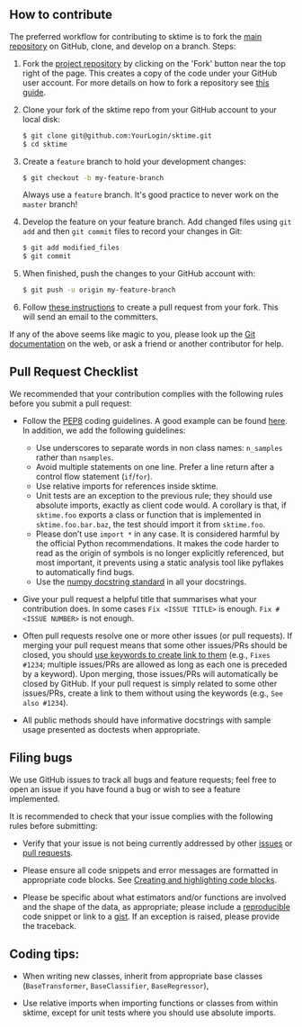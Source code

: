 How to contribute
-----------------

The preferred workflow for contributing to sktime is to fork the
[main repository](https://github.com/kiraly-group/sktime) on
GitHub, clone, and develop on a branch. Steps:

1. Fork the [project repository](https://github.com/kiraly-group/sktime)
   by clicking on the 'Fork' button near the top right of the page. This creates
   a copy of the code under your GitHub user account. For more details on
   how to fork a repository see [this guide](https://help.github.com/articles/fork-a-repo/).

2. Clone your fork of the sktime repo from your GitHub account to your local 
disk:

   ```bash
   $ git clone git@github.com:YourLogin/sktime.git
   $ cd sktime
   ```

3. Create a ``feature`` branch to hold your development changes:

   ```bash
   $ git checkout -b my-feature-branch
   ```

   Always use a ``feature`` branch. It's good practice to never work on the ``master`` branch!

4. Develop the feature on your feature branch. Add changed files using ``git
 add`` and then ``git commit`` files to record your changes in Git:
   ```bash
   $ git add modified_files
   $ git commit
   ```

5. When finished, push the changes to your GitHub account with:

   ```bash
   $ git push -u origin my-feature-branch
   ```

5. Follow [these instructions](https://help.github.com/articles/creating-a-pull-request-from-a-fork)
to create a pull request from your fork. This will send an email to the committers.

If any of the above seems like magic to you, please look up the
[Git documentation](https://git-scm.com/documentation) on the web, or ask a friend 
or another contributor for help.

Pull Request Checklist
----------------------

We recommended that your contribution complies with the
following rules before you submit a pull request:

-  Follow the [PEP8](https://www.python.org/dev/peps/pep-0008/) coding 
guidelines. A good example can be found [here](https://gist.github.com/nateGeorge/5455d2c57fb33c1ae04706f2dc4fee01).
In addition, we add the following guidelines:
    - Use underscores to separate words in non class names: `n_samples` rather than
  `nsamples`.
    - Avoid multiple statements on one line. Prefer a line return after a 
  control flow statement (`if`/`for`).
    - Use relative imports for references inside sktime.
    - Unit tests are an exception to the previous rule; they should use 
  absolute imports, exactly as client code would. A corollary is that, if 
  `sktime.foo` exports a class or function that is implemented in `sktime.foo.bar.baz`, 
  the test should import it from `sktime.foo`.
    - Please don’t use `import *` in any case. It is considered harmful by the 
 official Python recommendations. It makes the code harder to read as the 
 origin of symbols is no longer explicitly referenced, but most important, 
 it prevents using a static analysis tool like pyflakes to automatically 
 find bugs.
    - Use the [numpy docstring standard](https://numpydoc.readthedocs.io/en/latest/format.html#docstring-standard) in all your docstrings.

-  Give your pull request a helpful title that summarises what your
   contribution does. In some cases `Fix <ISSUE TITLE>` is enough.
   `Fix #<ISSUE NUMBER>` is not enough.

-  Often pull requests resolve one or more other issues (or pull requests).
   If merging your pull request means that some other issues/PRs should
   be closed, you should
   [use keywords to create link to them](https://github.com/blog/1506-closing-issues-via-pull-requests/)
   (e.g., `Fixes #1234`; multiple issues/PRs are allowed as long as each one
   is preceded by a keyword). Upon merging, those issues/PRs will
   automatically be closed by GitHub. If your pull request is simply related
   to some other issues/PRs, create a link to them without using the keywords
   (e.g., `See also #1234`).

-  All public methods should have informative docstrings with sample
   usage presented as doctests when appropriate.


Filing bugs
-----------
We use GitHub issues to track all bugs and feature requests; feel free to
open an issue if you have found a bug or wish to see a feature implemented.

It is recommended to check that your issue complies with the
following rules before submitting:

-  Verify that your issue is not being currently addressed by other
   [issues](https://github.com/kiraly-group/sktime/issues)
   or [pull requests](https://github.com/kiraly-group/sktime/pulls).

-  Please ensure all code snippets and error messages are formatted in
   appropriate code blocks.
   See [Creating and highlighting code blocks](https://help.github.com/articles/creating-and-highlighting-code-blocks).

-  Please be specific about what estimators and/or functions are involved
   and the shape of the data, as appropriate; please include a
   [reproducible](https://stackoverflow.com/help/mcve) code snippet
   or link to a [gist](https://gist.github.com). If an exception is raised,
   please provide the traceback.


Coding tips:
------------

-  When writing new classes, inherit from appropriate base classes (`BaseTransformer`, `BaseClassifier`, `BaseRegressor`),

-  Use relative imports when importing functions or classes from within sktime, except for unit tests where you should use absolute imports.

